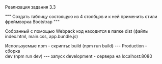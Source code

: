 Реализация задания 3.3

"""
Создать таблицу состоящую из 4 столбцов и к ней применить
стили фреймворка Bootstrap
"""

Собранный с помощью Webpack код находится в папке dist (файлы index.html, main.css, app.bundle.js)

Используемые npm - cкрипты:
    build (npm run build) --- Production - сборка    
    dev (npm run dev) --- запуск development - сервера на localhost:8080